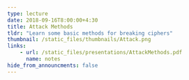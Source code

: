 ```yaml
---
type: lecture
date: 2018-09-16T8:00:00+4:30
title: Attack Methods
tldr: "Learn some basic methods for breaking ciphers"
thumbnail: /static_files/thumbnails/Attack.png
links: 
    - url: /static_files/presentations/AttackMethods.pdf
      name: notes
hide_from_announcments: false
---
```


